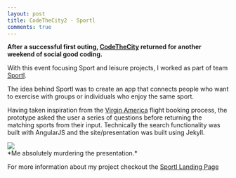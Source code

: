 ```yaml
---
layout: post
title: CodeTheCity2 - Sportl
comments: true
---
```

**After a successful first outing, [CodeTheCity](http://codethecity.org/) returned for another weekend of social good coding.**

With this event focusing Sport and leisure projects, I worked as part of team [Sportl](http://codethecity.github.io/sportl-landing/).

The idea behind Sportl was to create an app that connects people who want to exercise with groups or individuals who enjoy the same sport.

Having taken inspiration from the [Virgin America](https://www.virginamerica.com/) flight booking process, the prototype asked the user a series of questions before returning the matching sports from their input. Technically the search functionality was built with AngularJS and the site/presentation was built using Jekyll.

<div class="image-responsive">
    <img src="{{ site.baseurl }}public/img/pres.jpg" />
</div>
*Me absolutely murdering the presentation.*

For more information about my project checkout the [Sportl Landing Page](http://codethecity.github.io/sportl-landing/)
